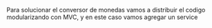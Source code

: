 Para solucionar el conversor de monedas vamos a distribuir el codigo modularizando con MVC, y en este caso vamos agregar un service

